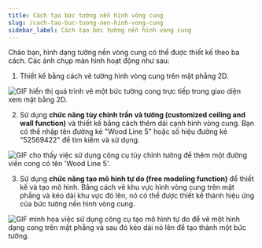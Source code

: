 ```yaml
---
title: Cách tạo bức tường nền hình vòng cung
slug: /cach-tao-buc-tuong-nen-hinh-vong-cung
sidebar_label: Cách tạo bức tường nền hình vòng cung
---
```


Chào bạn, hình dạng tường nền vòng cung có thể được thiết kế theo ba cách. Các ảnh chụp màn hình hoạt động như sau:

1. Thiết kế bằng cách vẽ tường hình vòng cung trên mặt phẳng 2D.

![GIF hiển thị quá trình vẽ một bức tường cong trực tiếp trong giao diện xem mặt bằng 2D.](https://storage.googleapis.com/jegavn_kb/images/e2b364cf-61f8-4b47-9358-0fc4e6319b01.gif)

2. Sử dụng **chức năng tùy chỉnh trần và tường (customized ceiling and wall function)** và thiết kế bằng cách thêm dải cạnh hình vòng cung. Bạn có thể nhập tên đường kẻ "Wood Line 5" hoặc số hiệu đường kẻ "52569422" để tìm kiếm và sử dụng.

![GIF cho thấy việc sử dụng công cụ tùy chỉnh tường để thêm một đường viền cong có tên 'Wood Line 5'.](https://storage.googleapis.com/jegavn_kb/images/61d9b9ab-25de-484e-b5bd-15e4befeb571.gif)

3. Sử dụng **chức năng tạo mô hình tự do (free modeling function)** để thiết kế và tạo mô hình. Bằng cách vẽ khu vực hình vòng cung trên mặt phẳng và kéo dài khu vực đó lên, nó có thể được thiết kế thành hiệu ứng của bức tường nền hình vòng cung.

![GIF minh họa việc sử dụng công cụ tạo mô hình tự do để vẽ một hình dạng cong trên mặt phẳng và sau đó kéo dài nó lên để tạo thành một bức tường.](https://storage.googleapis.com/jegavn_kb/images/3790d04a-36b8-4ae6-9022-d22b4d479ddd.gif)